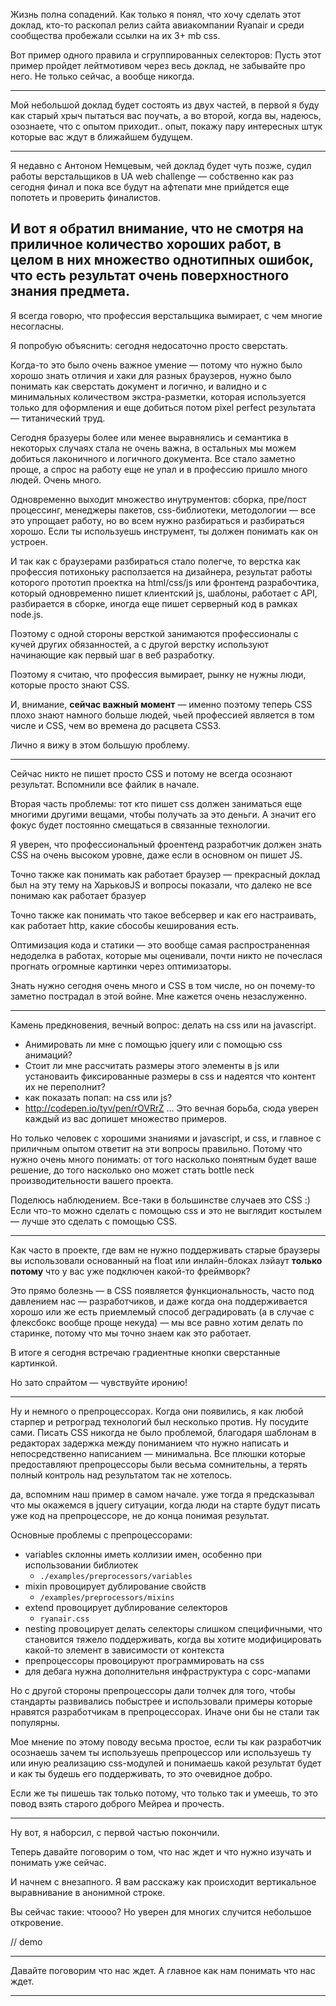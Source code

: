 Жизнь полна сопадений. Как только я понял, что хочу сделать этот доклад, кто-то раскопал релиз сайта авиакомпании Ryanair и среди сообщества пробежали ссылки на их 3+ mb css.

Вот пример одного правила и сгруппированных селекторов: 
Пусть этот пример пройдет лейтмотивом через весь доклад, не забывайте про него. Не только сейчас, а вообще никогда.

---

Мой небольшой доклад будет состоять из двух частей, в первой я буду как старый хрыч пытаться вас поучать, а во второй, когда вы, надеюсь, озознаете, что с опытом приходит..  опыт, покажу пару интересных штук которые вас ждут в ближайшем будущем.

---

Я недавно с Антоном Немцевым, чей доклад будет чуть позже, судил работы верстальщиков в UA web challenge — собственно как раз сегодня финал и пока все будут на афтепати мне прийдется еще попотеть и проверить финалистов.

И вот я обратил внимание, что не смотря на приличное количество хороших работ, в целом в них множество однотипных ошибок, что есть результат очень поверхностного знания предмета.
--
Я всегда говорю, что профессия верстальщика вымирает, с чем многие несогласны.

Я попробую объяснить: сегодня недосаточно просто сверстать. 

Когда-то это было очень важное умение — потому что нужно было хорошо знать отличия и хаки для разных браузеров, нужно было понимать как сверстать документ и логично, и валидно и с минимальных количеством экстра-разметки, которая используется только для оформления и еще добиться потом pixel perfect результата — титанический труд.

Сегодня бразуеры более или менее выравнялись и семантика в некоторых случаях стала не очень важна, в остальных мы можем добиться лаконичного и логичного документа. Все стало заметно проще, а спрос на работу еще не упал и в профессию пришло много людей. Очень много.

Одновременно выходит множество инутрументов: сборка, пре/пост процессинг, менеджеры пакетов, css-библиотеки, методологии — все это упрощает работу, но во всем нужно разбираться и разбираться хорошо. Если ты используешь инструмент, ты должен понимать как он устроен.

И так как с браузерами разбираться стало полегче, то верстка как профессия потихоньку расползается на дизайнера, результат работы которого прототип проектка на html/css/js или фронтенд разрабочтика, который одновременно пишет клиентский js, шаблоны, работает с API, разбирается в сборке, иногда еще пишет серверный код в рамках node.js.

Поэтому с одной стороны версткой занимаются профессионалы с кучей других обязанностей, а с другой верстку используют начинающие как первый шаг в веб разработку.

Поэтому я считаю, что профессия вымирает, рынку не нужны люди, которые просто знают CSS.

И, внимание, **сейчас важный момент** — именно поэтому теперь CSS плохо знают намного больше людей, чьей профессией является в том числе и CSS, чем во времена до расцвета CSS3.

Лично я вижу в этом большую проблему. 

---

Сейчас никто не пишет просто CSS и потому не всегда осознают результат. Вспомнили все файлик в начале.

Вторая часть проблемы: тот кто пишет css должен заниматься еще многими другими вещами, чтобы получать за это деньги. А значит его фокус будет постоянно смещаться в связанные технологии.

Я уверен, что профессиональный фроентенд разработчик должен знать CSS на очень высоком уровне, даже если в основном он пишет JS. 

Точно также как понимать как работает браузер — прекрасный доклад был на эту тему на ХарьковJS и вопросы показали, что далеко не все понимаю как работает бразуер

Точно также как понимать что такое вебсервер и как его настраивать, как работает http, какие сбособы кеширования есть.

Оптимизация кода и статики — это вообще самая распространенная недоделка в работах, которые мы оценивали, почти никто не почеслася прогнать огромные картинки через оптимизаторы. 

Знать нужно сегодня очень много и CSS в том числе, но он почему-то заметно пострадал в этой войне. Мне кажется очень незаслуженно.

---

Камень предкновения, вечный вопрос: делать на css или на javascript.
 - Анимировать ли мне с помощью jquery или с помощью css анимаций?
 - Стоит ли мне рассчитать размеры этого элементы в js или установаить фиксированные размеры в css и надеятся что контент их не переполнит?
 - как показать попап: на css или js?
  - http://codepen.io/tyv/pen/rOVRrZ
 ...
Это вечная борьба, сюда уверен каждый из вас допишет множество примеров.

Но только человек с хорошими знаниями и javascript, и css, и главное с приличным опытом ответит на эти вопросы правильно.
Потому что нужно очень много понимать: от того насколько понятным будет ваше решение, до того насколько оно может стать bottle neck производительности вашего проекта.

Поделюсь наблюдением. Все-таки в большинстве случаев это CSS :) 
Если что-то можно сделать с помощью css и это не выглядит костылем — лучше это cделать с помощью CSS. 

---

Как часто в проекте, где вам не нужно поддерживать старые браузеры вы использовали основанный на float или инлайн-блоках лэйаут **только потому** что у вас уже подключен какой-то фреймворк?

Это прямо болезнь — в CSS появляется функциональность, часто под давлением нас — разработчиков, и даже когда она поддерживается хорошо или же есть приемлемый способ деградировать (а в случае с флексбокс вообще проще некуда) — мы все равно хотим делать по старинке, потому что мы точно знаем как это работает.

В итоге я сегодня встречаю градиентные кнопки сверстанные картинкой. 

Но зато спрайтом — чувствуйте иронию!

---

Ну и немного о препроцессорах. Когда они появились, я как любой старпер и ретроград технологий был несколько против. 
Ну посудите сами. Писать CSS никогда не было проблемой, благодаря шаблонам в редакторах задержка между пониманием что нужно написать и непосредственно написанием —  минимальна. 
Все плюшки которые предоставляют препроцессоры были весьма сомнительны, а терять полный контроль над результатом так не хотелось.

да, вспомним наш пример в самом начале.
уже тогда я предсказывал что мы окажемся в jquery ситуации, когда люди на старте будут писать уже код на препроцессоре, не до конца понимая результат.

Основные проблемы с препроцессорами:

* variables склонны иметь коллизии имен, особенно при использовании библиотек
  * `./examples/preprocessors/variables`  
* mixin провоцирует дублирование свойств
  * `/examples/preprocessors/mixins`
* extend провоцирует дублирование селекторов 
  * `ryanair.css` 
* nesting провоцирует делать селекторы слишком специфичными, что становится тяжело поддерживать, когда вы хотите модифицировать какой-то элемент в зависимости от контекста
* препроцессоры провоцируют программировать на css
* для дебага нужна дополнительня инфраструктура с сорс-мапами

Но с другой стороны препроцессоры дали толчек для того, чтобы стандарты развивались побыстрее и использовали примеры которые нравятся разработчикам в препроцессорах. Иначе они бы не стали так популярны.

Мое мнение по этому поводу весьма простое, если ты как разработчик осознаешь зачем ты используешь препроцессор или используешь ту или иную реализацию css-модулей и понимаешь какой результат будет и как ты будешь его поддерживать, то это очевидное добро.

Если же ты пишешь так только потому, что только так и умеешь, то это повод взять старого доброго Мейреа и прочесть. 

---

Ну вот, я наборсил, с первой частью покончили.

Теперь давайте поговорим о том, что нас ждет и что нужно изучать и понимать уже сейчас. 

И начнем с внезапного. Я вам расскажу как происходит вертикальное выравнивание в анонимной строке.

Вы сейчас такие: чтоооо? Но уверен для многих случится небольшое откровение.

// demo

---

Давайте поговорим что нас ждет. 
А главное как нам понимать что нас ждет.

---






